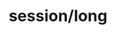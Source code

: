 ---
title: session/long
layout: genome-project/gene
planted: 2023-11-05T05:36:20Z
tended: 2023-11-05T05:36:20Z
status: seedling
---